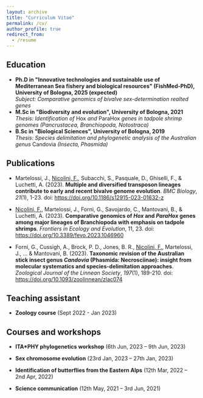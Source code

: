```yaml
---
layout: archive
title: "Curriculum Vitae"
permalink: /cv/
author_profile: true
redirect_from:
  - /resume
---
```


## Education

* **Ph.D in "Innovative technologies and sustainable use of Mediterranean Sea fishery and biological resources" (FishMed-PhD), University of Bologna, 2025 (expected)** \
*Subject: Comparative genomics of bivalve sex-determination realted genes*
* **M.Sc in "Biodiversity and evolution", University of Bologna, 2021** \
*Thesis: Identification of* Hox *and* ParaHox *genes in tadpole shrimp genomes (Pancrustacea, Branchiopoda, Notostraca)*
* **B.Sc in "Biological Sciences", University of Bologna, 2019** \
*Thesis: Species delimitation and phylogenetic analysis of the Australian genus* Candovia *(Insecta, Phasmida)*

## Publications

* Martelossi, J., <ins>Nicolini, F.</ins>, Subacchi, S., Pasquale, D., Ghiselli, F., & Luchetti, A. (2023). **Multiple and diversified transposon lineages contribute to early and recent bivalve genome evolution**. *BMC Biology*, *21*(1), 1-23. doi: https://doi.org/10.1186/s12915-023-01632-z

* <ins>Nicolini, F.</ins>, Martelossi, J., Forni, G., Savojardo, C., Mantovani, B., & Luchetti, A. (2023). **Comparative genomics of *Hox* and *ParaHox* genes among major lineages of Branchiopoda with emphasis on tadpole shrimps**. *Frontiers in Ecology and Evolution*, 11, 23. doi: https://doi.org/10.3389/fevo.2023.1046960

* Forni, G., Cussigh, A., Brock, P. D., Jones, B. R., <ins>Nicolini, F.</ins>, Martelossi, J., ... & Mantovani, B. (2023). **Taxonomic revision of the Australian stick insect genus *Candovia* (Phasmida: Necrosciinae): insight from molecular systematics and species-delimitation approaches**. *Zoological Journal of the Linnean Society*, *197*(1), 189-210. doi: https://doi.org/10.1093/zoolinnean/zlac074

## Teaching assistant

* **Zoology course** (Sept 2022 - Jan 2023)

## Courses and workshops

* **ITA*PHY phylogenetics workshop** (6th Jun, 2023 – 9th Jun, 2023)

* **Sex chromosome evolution** (23rd Jan, 2023 – 27th Jan, 2023)

* **Identification of butterflies from the Eastern Alps** (12th Mar, 2022 – 2nd Apr, 2022)

* **Science communication** (12th May, 2021 – 3rd Jun, 2021)